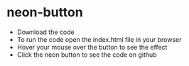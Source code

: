 # neon-button

- Download the code
- To run the code open the index.html file in your browser
- Hover your mouse over the button to see the effect
- Click the neon button to see the code on github
